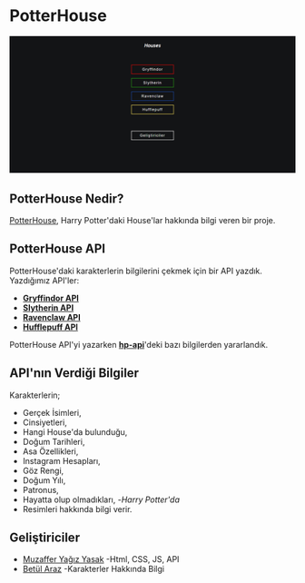 # PotterHouse
[![PotterHouse](ph.png)](https://hp.yagizyasak.me)

## PotterHouse Nedir?
[PotterHouse](https://hp.yagizyasak.me), Harry Potter'daki House'lar hakkında bilgi veren bir proje.

## PotterHouse API
PotterHouse'daki karakterlerin bilgilerini çekmek için bir API yazdık. Yazdığımız API'ler:

 - **[Gryffindor API](https://api.npoint.io/b3c80da1a27457a41a3a)**
 - **[Slytherin API](https://api.npoint.io/d2025e460e436619399e)**
 - **[Ravenclaw API](https://api.npoint.io/7cf313cca3c889cede84)**
 - **[Hufflepuff API](https://api.npoint.io/448301814612036998cc)**

PotterHouse API'yi yazarken **[hp-api](https://github.com/bethfraser/hp-api)**'deki bazı bilgilerden yararlandık.

## API'nın Verdiği Bilgiler
Karakterlerin;
 - Gerçek İsimleri,
 - Cinsiyetleri,
 - Hangi House'da bulunduğu,
 - Doğum Tarihleri,
 - Asa Özellikleri,
 - Instagram Hesapları,
 - Göz Rengi,
 - Doğum Yılı,
 - Patronus,
 - Hayatta olup olmadıkları, -*Harry Potter'da*
 - Resimleri hakkında bilgi verir.

## Geliştiriciler
 - [Muzaffer Yağız Yasak](https://github.com/codermyagiz) -Html, CSS, JS, API
 - [Betül Araz](https://twitter.com/bethiestrange) -Karakterler Hakkında Bilgi
